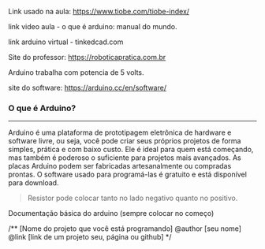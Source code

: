 Link usado na aula: https://www.tiobe.com/tiobe-index/

link video aula - o que é arduino: manual do mundo.

link arduino virtual - tinkedcad.com 

Site do professor: https://roboticapratica.com.br

Arduino trabalha com potencia de 5 volts.

site do software: https://arduino.cc/en/software/


### O que é Arduino?
---
Arduino é uma plataforma de prototipagem eletrônica de hardware e software livre, ou seja, você pode criar seus próprios projetos de forma simples, prática e com baixo custo. Ele é ideal para quem está começando, mas também é poderoso o suficiente para projetos mais avançados.
As placas Arduino podem ser fabricadas artesanalmente ou compradas prontas. O software usado para programá-las é gratuito e está disponível para download.


> Resistor pode colocar tanto no lado negativo quanto no positivo.

Documentação básica do arduino (sempre colocar no começo)

/**
  [Nome do projeto que você está programando]
  @author [seu nome]
  @link [link de um projeto seu, página ou github]
*/
